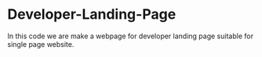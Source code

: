 # Developer-Landing-Page
In this code we are make a webpage for developer landing page suitable for single page website.
